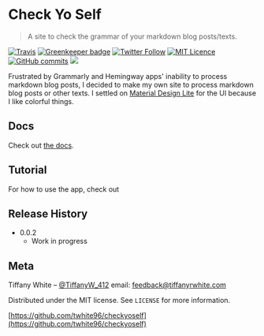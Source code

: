 # Check Yo Self

>  A site to check the grammar of your markdown blog posts/texts.

[![Travis](https://img.shields.io/travis/twhite96/checkyoself.svg)](https://travis-ci.org/twhite96/checkyoself)
[![Greenkeeper badge](https://badges.greenkeeper.io/twhite96/checkyoself.svg)](https://greenkeeper.io/)
[![Twitter Follow](https://img.shields.io/twitter/follow/TiffanyW_412.svg?style=social&label=Follow)](https://twitter.com/TiffanyW_412)
[![MIT Licence](https://badges.frapsoft.com/os/mit/mit.svg?v=103)](https://opensource.org/licenses/mit-license.php)
[![GitHub commits](https://img.shields.io/github/commits-since/twhite96/checkyoself/0.0.2.svg?maxAge=2592000)](https://github.com/twhite96/checkyoself)
[![](https://img.shields.io/badge/buy%20me-a%20coffee-%2306D7D9.svg)](https://www.paypal.me/codenewb)

Frustrated by Grammarly and Hemingway apps' inability to process markdown blog posts, I decided to make my own site to process markdown blog posts or other texts. I settled on [Material Design Lite](https://getmdl.io/index.html) for the UI because I like colorful things.

## Docs

Check out [the docs](https://twhite96.github.io/chys-docs/).

## Tutorial

For how to use the app, check out 

## Release History

* 0.0.2
    * Work in progress

## Meta

Tiffany White – [@TiffanyW_412](https://twitter.com/TiffanyW_412)  email: <feedback@tiffanyrwhite.com>

Distributed under the MIT license. See ``LICENSE`` for more information.

[https://github.com/twhite96/checkyoself](https://github.com/twhite96/checkyoself)
